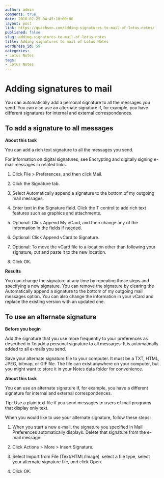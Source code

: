 ```yaml
---
author: admin
comments: true
date: 2010-02-25 04:45:10+00:00
layout: post
link: https://quachson.com/adding-signatures-to-mail-of-lotus-notes/
published: false
slug: adding-signatures-to-mail-of-lotus-notes
title: Adding signatures to mail of Lotus Notes
wordpress_id: 59
categories:
- Lotus Notes
tags:
- Lotus Notes
---
```


# Adding signatures to mail


You can automatically add a personal signature to all the messages you send. You can also use an alternate signature if, for example, you have different signatures for internal and external  correspondences.





## To add a signature to all messages










**About this task**


You  can add a rich text signature to all the messages you send.

For information on digital signatures, see Encrypting and digitally signing e-mail messages in related links.







	
  1. Click File  >  Preferences, and then click  Mail.

	
  2. Click the Signature tab.

	
  3. Select Automatically append a  signature to the bottom of my outgoing mail messages.

	
  4. Enter text in the Signature  field. Click the T control to add rich text  features such as graphics and attachments.

	
  5. Optional: Click Append My vCard, and then change any of the information in the fields if needed.

	
  6. Optional: Click Append vCard to Signature.

	
  7. Optional: To move the vCard file to a location other than following your signature, cut and paste it to the new  location.

	
  8. Click OK.







**Results**


You  can change the signature at any time by repeating these steps and specifying a new signature. You can remove the signature by clearing the Automatically append a signature  to the bottom of my outgoing mail messages option. You can also change the information in your vCard and replace the existing version with an updated one.















## To use an alternate signature










**Before you begin**


Add  the signature that you use more frequently to your preferences as described in To add a personal signature to all messages. It is automatically added to all e-mails you send.

Save your alternate signature file to your computer. It must be a TXT, HTML, JPEG, bitmap, or GIF file. The file can exist anywhere on your computer, but you might want to store it in your Notes data folder for  convenience.









**About this task**


You  can use an alternate signature if, for example, you have a different signature for internal and external correspondences.


Tip: Use a plain text  file if you send messages to users of mail programs that display only text.


When you would like to use your alternate signature, follow these steps:







	
  1. When you start a new e-mail, the signature you specified in Mail Preferences automatically displays. Delete that signature from the e-mail message.

	
  2. Click Actions  > More > Insert  Signature.

	
  3. Select Import from File  (Text/HTML/Image), select a file type, select your alternate signature file, and click Open.

	
  4. Click OK.






